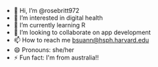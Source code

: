 - 👋 Hi, I’m @rosebritt972
- 👀 I’m interested in digital health
- 🌱 I’m currently learning R
- 💞️ I’m looking to collaborate on app development 
- 📫 How to reach me bsuann@hsph.harvard.edu
- 😄 Pronouns: she/her
- ⚡ Fun fact: I'm from australia!!

<!---
rosebritt972/rosebritt972 is a ✨ special ✨ repository because its `README.md` (this file) appears on your GitHub profile.
You can click the Preview link to take a look at your changes.
--->
